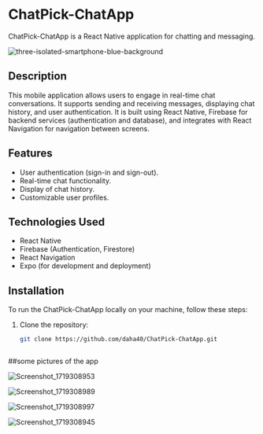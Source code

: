 # ChatPick-ChatApp

ChatPick-ChatApp is a React Native application for chatting and messaging.

![three-isolated-smartphone-blue-background](https://github.com/daha40/ChatPick-ChatApp/assets/64675525/a6425ea3-e0e1-4241-98b2-fc736370084a)

## Description

This mobile application allows users to engage in real-time chat conversations. It supports sending and receiving messages, displaying chat history, and user authentication. It is built using React Native, Firebase for backend services (authentication and database), and integrates with React Navigation for navigation between screens.

## Features

- User authentication (sign-in and sign-out).
- Real-time chat functionality.
- Display of chat history.
- Customizable user profiles.

## Technologies Used

- React Native
- Firebase (Authentication, Firestore)
- React Navigation
- Expo (for development and deployment)

## Installation

To run the ChatPick-ChatApp locally on your machine, follow these steps:

1. Clone the repository:
   ```bash
   git clone https://github.com/daha40/ChatPick-ChatApp.git



##some pictures of the app

![Screenshot_1719308953](https://github.com/daha40/ChatPick-ChatApp/assets/64675525/5563fb0e-f544-4efd-abfb-a47a8cb2976e)

![Screenshot_1719308989](https://github.com/daha40/ChatPick-ChatApp/assets/64675525/8135a3a2-85c6-47cb-afbd-7890431b49a5)

![Screenshot_1719308997](https://github.com/daha40/ChatPick-ChatApp/assets/64675525/4a496ed9-292d-4d2f-9715-72b0265f2361)

![Screenshot_1719308945](https://github.com/daha40/ChatPick-ChatApp/assets/64675525/396d72dc-cf54-4c8f-94ca-52a5f102a2b5)


